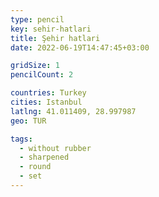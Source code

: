 ```yaml
---
type: pencil
key: sehir-hatlari
title: Şehir hatlari
date: 2022-06-19T14:47:45+03:00

gridSize: 1
pencilCount: 2

countries: Turkey
cities: Istanbul
latlng: 41.011409, 28.997987
geo: TUR

tags:
  - without rubber
  - sharpened
  - round
  - set
---
```

